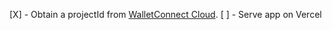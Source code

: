 [X] - Obtain a projectId from [WalletConnect Cloud](https://cloud.walletconnect.com/).
[ ] - Serve app on Vercel